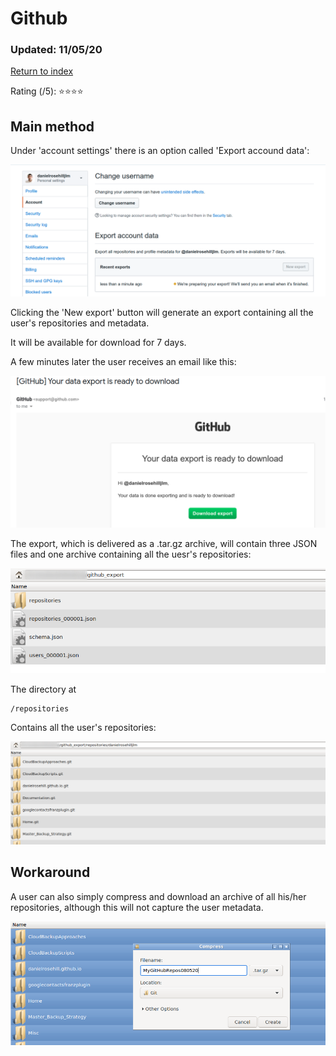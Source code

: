 # Github

### Updated: 11/05/20

[Return to index](https://github.com/danielrosehilljlm/CloudBackupApproaches)

Rating (/5): ⭐⭐⭐⭐

## Main method

Under 'account settings' there is an option called 'Export accound data':

![](/images/gh1.png)

Clicking the 'New export' button will generate an export containing all the user's repositories and metadata.

It will be available for download for 7 days.

A few minutes later the user receives an email like this:

![](/images/gh3.png)

The export, which is delivered as a .tar.gz archive, will contain three JSON files and one archive containing all the uesr's repositories:

![](/images/gh4.png)

The directory at 

```
/repositories
```

Contains all the user's repositories:

![](/images/gh5.png)


## Workaround

A  user can also simply compress and download an archive of all his/her repositories, although this will not capture the user metadata.


![](/images/gh2.png)
